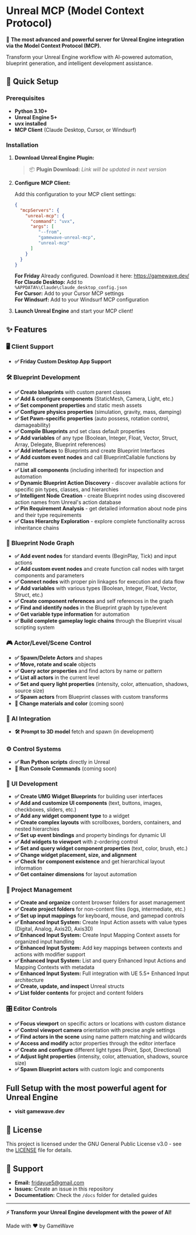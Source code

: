 # Unreal MCP (Model Context Protocol)

🚀 **The most advanced and powerful server for Unreal Engine integration via the Model Context Protocol (MCP).**

Transform your Unreal Engine workflow with AI-powered automation, blueprint generation, and intelligent development assistance.

## 🎯 Quick Setup

### Prerequisites
- **Python 3.10+** 
- **Unreal Engine 5+** 
- **uvx installed**
- **MCP Client** (Claude Desktop, Cursor, or Windsurf)

### Installation

1. **Download Unreal Engine Plugin:**
   > 📦 **Plugin Download:** *Link will be updated in next version*

2. **Configure MCP Client:**
   
   Add this configuration to your MCP client settings:
   
   ```json
   {
     "mcpServers": {
       "unreal-mcp": {
         "command": "uvx",
         "args": [
            "--from",
            "gamewave-unreal-mcp",
            "unreal-mcp"
         ]
       }
     }
   }
   ```

   **For Friday** Already configured. Download it here: https://gamewave.dev/
   **For Claude Desktop:** Add to `%APPDATA%\Claude\claude_desktop_config.json`  
   **For Cursor:** Add to your Cursor MCP settings  
   **For Windsurf:** Add to your Windsurf MCP configuration

4. **Launch Unreal Engine** and start your MCP client!

## ✨ Features

### 🖥️ Client Support
- **✅ Friday Custom Desktop App Support**

### 🛠️ Blueprint Development  
- **✅ Create blueprints** with custom parent classes
- **✅ Add & configure components** (StaticMesh, Camera, Light, etc.)
- **✅ Set component properties** and static mesh assets
- **✅ Configure physics properties** (simulation, gravity, mass, damping)
- **✅ Set Pawn-specific properties** (auto possess, rotation control, damageability)
- **✅ Compile Blueprints** and set class default properties
- **✅ Add variables** of any type (Boolean, Integer, Float, Vector, Struct, Array, Delegate, Blueprint references)
- **✅ Add interfaces** to Blueprints and create Blueprint Interfaces
- **✅ Add custom event nodes** and call BlueprintCallable functions by name
- **✅ List all components** (including inherited) for inspection and automation
- **✅ Dynamic Blueprint Action Discovery** - discover available actions for specific pin types, classes, and hierarchies
- **✅ Intelligent Node Creation** - create Blueprint nodes using discovered action names from Unreal's action database
- **✅ Pin Requirement Analysis** - get detailed information about node pins and their type requirements
- **✅ Class Hierarchy Exploration** - explore complete functionality across inheritance chains

### 🔗 Blueprint Node Graph
- **✅ Add event nodes** for standard events (BeginPlay, Tick) and input actions
- **✅ Add custom event nodes** and create function call nodes with target components and parameters
- **✅ Connect nodes** with proper pin linkages for execution and data flow
- **✅ Add variables** with various types (Boolean, Integer, Float, Vector, Struct, etc.)
- **✅ Create component references** and self references in the graph
- **✅ Find and identify nodes** in the Blueprint graph by type/event
- **✅ Get variable type information** for automation
- **✅ Build complete gameplay logic chains** through the Blueprint visual scripting system

### 🎮 Actor/Level/Scene Control
- **✅ Spawn/Delete Actors** and shapes
- **✅ Move, rotate and scale** objects
- **✅ Query actor properties** and find actors by name or pattern
- **✅ List all actors** in the current level
- **✅ Set and query light properties** (intensity, color, attenuation, shadows, source size)
- **✅ Spawn actors** from Blueprint classes with custom transforms
- **🚧 Change materials and color** (coming soon)

### 🤖 AI Integration
- **🛠️ Prompt to 3D model** fetch and spawn (in development)

### ⚙️ Control Systems
- **✅ Run Python scripts** directly in Unreal
- **🚧 Run Console Commands** (coming soon)

### 🎨 UI Development
- **✅ Create UMG Widget Blueprints** for building user interfaces
- **✅ Add and customize UI components** (text, buttons, images, checkboxes, sliders, etc.)
- **✅ Add any widget component type** to a widget
- **✅ Create complex layouts** with scrollboxes, borders, containers, and nested hierarchies
- **✅ Set up event bindings** and property bindings for dynamic UI
- **✅ Add widgets to viewport** with z-ordering control
- **✅ Set and query widget component properties** (text, color, brush, etc.)
- **✅ Change widget placement, size, and alignment**
- **✅ Check for component existence** and get hierarchical layout information
- **✅ Get container dimensions** for layout automation

### 📁 Project Management
- **✅ Create and organize** content browser folders for asset management
- **✅ Create project folders** for non-content files (logs, intermediate, etc.)
- **✅ Set up input mappings** for keyboard, mouse, and gamepad controls
- **✅ Enhanced Input System:** Create Input Action assets with value types (Digital, Analog, Axis2D, Axis3D)
- **✅ Enhanced Input System:** Create Input Mapping Context assets for organized input handling
- **✅ Enhanced Input System:** Add key mappings between contexts and actions with modifier support
- **✅ Enhanced Input System:** List and query Enhanced Input Actions and Mapping Contexts with metadata
- **✅ Enhanced Input System:** Full integration with UE 5.5+ Enhanced Input architecture
- **✅ Create, update, and inspect** Unreal structs
- **✅ List folder contents** for project and content folders

### 🎛️ Editor Controls
- **✅ Focus viewport** on specific actors or locations with custom distance
- **✅ Control viewport camera** orientation with precise angle settings
- **✅ Find actors in the scene** using name pattern matching and wildcards
- **✅ Access and modify** actor properties through the editor interface
- **✅ Create and configure** different light types (Point, Spot, Directional)
- **✅ Adjust light properties** (intensity, color, attenuation, shadows, source size)
- **✅ Spawn Blueprint actors** with custom logic and components

## Full Setup with the most powerful agent for Unreal Engine

- **visit gamewave.dev** 

## 📝 License

This project is licensed under the GNU General Public License v3.0 - see the [LICENSE](LICENSE) file for details.

## 🤝 Support

- **Email:** fridayue5@gmail.com
- **Issues:** Create an issue in this repository
- **Documentation:** Check the `/docs` folder for detailed guides

---

**⚡ Transform your Unreal Engine development with the power of AI!** 

Made with ❤️ by GameWave
